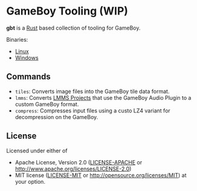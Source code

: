# GameBoy Tooling (WIP)

**gbt** is a [Rust](https://rust-lang.org) based collection of tooling for GameBoy.

Binaries:

- [Linux](https://gitlab.com/BonsaiDen/gbc-rs/-/jobs/artifacts/master/raw/gbt/target/x86_64-unknown-linux-musl/release/gbt?job=linux-musl)
- [Windows](https://gitlab.com/BonsaiDen/gbc-rs/-/jobs/artifacts/master/raw/gbt/target/x86_64-pc-windows-gnu/release/gbt.exe?job=windows-mingw)

## Commands

- `tiles`: Converts image files into the GameBoy tile data format.
- `lmms`: Converts [LMMS Projects](https://lmms.io/) that use the GameBoy Audio Plugin to a custom GameBoy format.
- `compress`: Compresses input files using a custo LZ4 variant for decompression on the GameBoy.

## License

Licensed under either of
 * Apache License, Version 2.0 ([LICENSE-APACHE](LICENSE-APACHE) or http://www.apache.org/licenses/LICENSE-2.0)
 * MIT license ([LICENSE-MIT](LICENSE-MIT) or http://opensource.org/licenses/MIT)
at your option.

